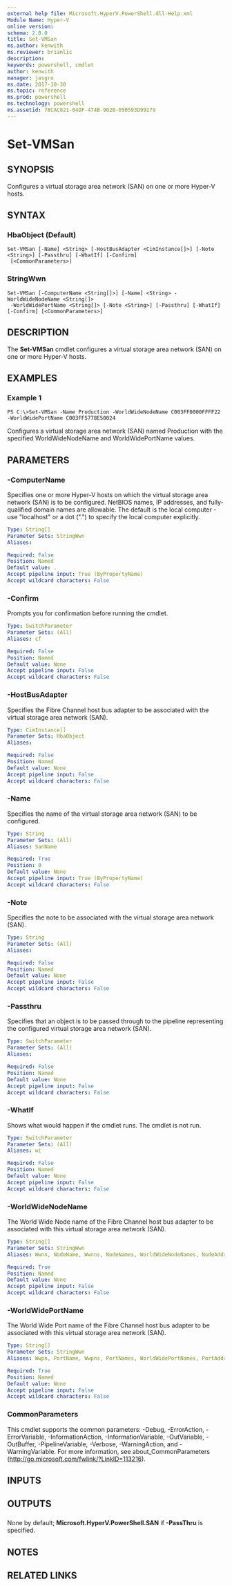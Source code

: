 ```yaml
---
external help file: Microsoft.HyperV.PowerShell.dll-Help.xml
Module Name: Hyper-V
online version: 
schema: 2.0.0
title: Set-VMSan
ms.author: kenwith
ms.reviewer: brianlic
description: 
keywords: powershell, cmdlet
author: kenwith
manager: jasgro
ms.date: 2017-10-30
ms.topic: reference
ms.prod: powershell
ms.technology: powershell
ms.assetid: 78CAC821-04DF-474B-902B-050593D99279
---
```


# Set-VMSan

## SYNOPSIS
Configures a virtual storage area network (SAN) on one or more Hyper-V hosts.

## SYNTAX

### HbaObject (Default)
```
Set-VMSan [-Name] <String> [-HostBusAdapter <CimInstance[]>] [-Note <String>] [-Passthru] [-WhatIf] [-Confirm]
 [<CommonParameters>]
```

### StringWwn
```
Set-VMSan [-ComputerName <String[]>] [-Name] <String> -WorldWideNodeName <String[]>
 -WorldWidePortName <String[]> [-Note <String>] [-Passthru] [-WhatIf] [-Confirm] [<CommonParameters>]
```

## DESCRIPTION
The **Set-VMSan** cmdlet configures a virtual storage area network (SAN) on one or more Hyper-V hosts.

## EXAMPLES

### Example 1
```
PS C:\>Set-VMSan -Name Production -WorldWideNodeName C003FF0000FFFF22 -WorldWidePortName C003FF5778E50024
```

Configures a virtual storage area network (SAN) named Production with the specified WorldWideNodeName and WorldWidePortName values.

## PARAMETERS

### -ComputerName
Specifies one or more Hyper-V hosts on which the virtual storage area network (SAN) is to be configured.
NetBIOS names, IP addresses, and fully-qualified domain names are allowable.
The default is the local computer - use "localhost" or a dot (".") to specify the local computer explicitly.

```yaml
Type: String[]
Parameter Sets: StringWwn
Aliases: 

Required: False
Position: Named
Default value: .
Accept pipeline input: True (ByPropertyName)
Accept wildcard characters: False
```

### -Confirm
Prompts you for confirmation before running the cmdlet.

```yaml
Type: SwitchParameter
Parameter Sets: (All)
Aliases: cf

Required: False
Position: Named
Default value: None
Accept pipeline input: False
Accept wildcard characters: False
```

### -HostBusAdapter
Specifies the Fibre Channel host bus adapter to be associated with the virtual storage area network (SAN).

```yaml
Type: CimInstance[]
Parameter Sets: HbaObject
Aliases: 

Required: False
Position: Named
Default value: None
Accept pipeline input: False
Accept wildcard characters: False
```

### -Name
Specifies the name of the virtual storage area network (SAN) to be configured.

```yaml
Type: String
Parameter Sets: (All)
Aliases: SanName

Required: True
Position: 0
Default value: None
Accept pipeline input: True (ByPropertyName)
Accept wildcard characters: False
```

### -Note
Specifies the note to be associated with the virtual storage area network (SAN).

```yaml
Type: String
Parameter Sets: (All)
Aliases: 

Required: False
Position: Named
Default value: None
Accept pipeline input: False
Accept wildcard characters: False
```

### -Passthru
Specifies that an object is to be passed through to the pipeline representing the configured virtual storage area network (SAN).

```yaml
Type: SwitchParameter
Parameter Sets: (All)
Aliases: 

Required: False
Position: Named
Default value: None
Accept pipeline input: False
Accept wildcard characters: False
```

### -WhatIf
Shows what would happen if the cmdlet runs. The cmdlet is not run.

```yaml
Type: SwitchParameter
Parameter Sets: (All)
Aliases: wi

Required: False
Position: Named
Default value: None
Accept pipeline input: False
Accept wildcard characters: False
```

### -WorldWideNodeName
The World Wide Node name of the Fibre Channel host bus adapter to be associated with this virtual storage area network (SAN).

```yaml
Type: String[]
Parameter Sets: StringWwn
Aliases: Wwnn, NodeName, Wwnns, NodeNames, WorldWideNodeNames, NodeAddress

Required: True
Position: Named
Default value: None
Accept pipeline input: False
Accept wildcard characters: False
```

### -WorldWidePortName
The World Wide Port name of the Fibre Channel host bus adapter to be associated with this virtual storage area network (SAN).

```yaml
Type: String[]
Parameter Sets: StringWwn
Aliases: Wwpn, PortName, Wwpns, PortNames, WorldWidePortNames, PortAddress

Required: True
Position: Named
Default value: None
Accept pipeline input: False
Accept wildcard characters: False
```

### CommonParameters
This cmdlet supports the common parameters: -Debug, -ErrorAction, -ErrorVariable, -InformationAction, -InformationVariable, -OutVariable, -OutBuffer, -PipelineVariable, -Verbose, -WarningAction, and -WarningVariable. For more information, see about_CommonParameters (http://go.microsoft.com/fwlink/?LinkID=113216).

## INPUTS

## OUTPUTS

###  
None by default; **Microsoft.HyperV.PowerShell.SAN** if **-PassThru** is specified.

## NOTES

## RELATED LINKS
